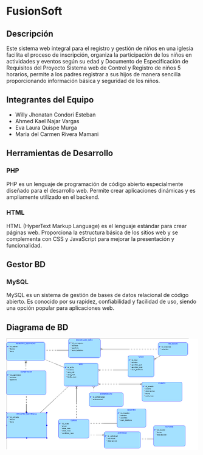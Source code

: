 # FusionSoft

## Descripción
Este sistema web integral para el registro y gestión de niños en una iglesia facilita el proceso 
de inscripción, organiza la participación de los niños en actividades y eventos según su edad y
Documento de Especificación de Requisitos del Proyecto
Sistema web de Control y Registro de niños
5
horarios, permite a los padres registrar a sus hijos de manera sencilla proporcionando 
información básica y seguridad de los niños.
## Integrantes del Equipo
- Willy Jhonatan Condori Esteban
- Ahmed Kael Najar Vargas 
- Eva Laura Quispe Murga
- Maria del Carmen Rivera Mamani

## Herramientas de Desarrollo

### PHP
PHP es un lenguaje de programación de código abierto especialmente diseñado para el desarrollo web. Permite crear aplicaciones dinámicas y es ampliamente utilizado en el backend.

### HTML
HTML (HyperText Markup Language) es el lenguaje estándar para crear páginas web. Proporciona la estructura básica de los sitios web y se complementa con CSS y JavaScript para mejorar la presentación y funcionalidad.

## Gestor BD

### MySQL
MySQL es un sistema de gestión de bases de datos relacional de código abierto. Es conocido por su rapidez, confiabilidad y facilidad de uso, siendo una opción popular para aplicaciones web.

## Diagrama de BD
![Diagrama de Base de Datos](img/bd1.png)
